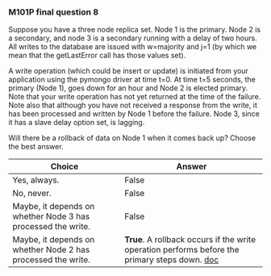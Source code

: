 ### M101P final question 8

Suppose you have a three node replica set. Node 1 is the primary. Node 2 is a secondary, and node 3 is a secondary running with a delay of two hours. All writes to the database are issued with w=majority and j=1 (by which we mean that the getLastError call has those values set).

A write operation (which could be insert or update) is initiated from your application using the pymongo driver at time t=0. At time t=5 seconds, the primary (Node 1), goes down for an hour and Node 2 is elected primary. Note that your write operation has not yet returned at the time of the failure. Note also that although you have not received a response from the write, it has been processed and written by Node 1 before the failure. Node 3, since it has a slave delay option set, is lagging.

Will there be a rollback of data on Node 1 when it comes back up? Choose the best answer.


| Choice | Answer |
| ------ | ------ |
| Yes, always. | False |
| No, never. | False |
| Maybe, it depends on whether Node 3 has processed the write. | False |
| Maybe, it depends on whether Node 2 has processed the write. | **True**. A rollback occurs if the write operation performs before the primary steps down. [doc]|

[doc]: <https://docs.mongodb.com/manual/core/replica-set-rollbacks/>